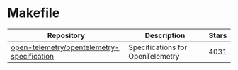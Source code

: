 # Makefile

| Repository                                                                                                  | Description                      | Stars |
| ----------------------------------------------------------------------------------------------------------- | -------------------------------- | ----- |
| [open-telemetry/opentelemetry-specification](https://github.com/open-telemetry/opentelemetry-specification) | Specifications for OpenTelemetry | 4031  |
